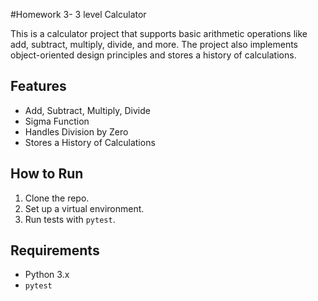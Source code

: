 #Homework 3- 3 level Calculator

This is a calculator project that supports basic arithmetic operations like add, subtract, multiply, divide, and more. The project also implements object-oriented design principles and stores a history of calculations.

## Features
- Add, Subtract, Multiply, Divide
- Sigma Function
- Handles Division by Zero
- Stores a History of Calculations
## How to Run

1. Clone the repo.
2. Set up a virtual environment.
3. Run tests with `pytest`.

## Requirements
- Python 3.x
- `pytest`

